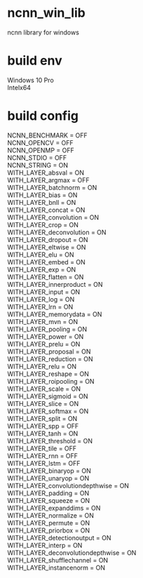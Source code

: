 # ncnn_win_lib
ncnn library for windows

# build env
Windows 10 Pro<br>
Intelx64<br>

# build config
NCNN_BENCHMARK = OFF<br>
NCNN_OPENCV = OFF<br>
NCNN_OPENMP = OFF<br>
NCNN_STDIO = OFF<br>
NCNN_STRING = ON<br>
WITH_LAYER_absval = ON<br>
WITH_LAYER_argmax = OFF<br>
WITH_LAYER_batchnorm = ON<br>
WITH_LAYER_bias = ON<br>
WITH_LAYER_bnll = ON<br>
WITH_LAYER_concat = ON<br>
WITH_LAYER_convolution = ON<br>
WITH_LAYER_crop = ON<br>
WITH_LAYER_deconvolution = ON<br>
WITH_LAYER_dropout = ON<br>
WITH_LAYER_eltwise = ON<br>
WITH_LAYER_elu = ON<br>
WITH_LAYER_embed = ON<br>
WITH_LAYER_exp = ON<br>
WITH_LAYER_flatten = ON<br>
WITH_LAYER_innerproduct = ON<br>
WITH_LAYER_input = ON<br>
WITH_LAYER_log = ON<br>
WITH_LAYER_lrn = ON<br>
WITH_LAYER_memorydata = ON<br>
WITH_LAYER_mvn = ON<br>
WITH_LAYER_pooling = ON<br>
WITH_LAYER_power = ON<br>
WITH_LAYER_prelu = ON<br>
WITH_LAYER_proposal = ON<br>
WITH_LAYER_reduction = ON<br>
WITH_LAYER_relu = ON<br>
WITH_LAYER_reshape = ON<br>
WITH_LAYER_roipooling = ON<br>
WITH_LAYER_scale = ON<br>
WITH_LAYER_sigmoid = ON<br>
WITH_LAYER_slice = ON<br>
WITH_LAYER_softmax = ON<br>
WITH_LAYER_split = ON<br>
WITH_LAYER_spp = OFF<br>
WITH_LAYER_tanh = ON<br>
WITH_LAYER_threshold = ON<br>
WITH_LAYER_tile = OFF<br>
WITH_LAYER_rnn = OFF<br>
WITH_LAYER_lstm = OFF<br>
WITH_LAYER_binaryop = ON<br>
WITH_LAYER_unaryop = ON<br>
WITH_LAYER_convolutiondepthwise = ON<br>
WITH_LAYER_padding = ON<br>
WITH_LAYER_squeeze = ON<br>
WITH_LAYER_expanddims = ON<br>
WITH_LAYER_normalize = ON<br>
WITH_LAYER_permute = ON<br>
WITH_LAYER_priorbox = ON<br>
WITH_LAYER_detectionoutput = ON<br>
WITH_LAYER_interp = ON<br>
WITH_LAYER_deconvolutiondepthwise = ON<br>
WITH_LAYER_shufflechannel = ON<br>
WITH_LAYER_instancenorm = ON<br>
<br>
